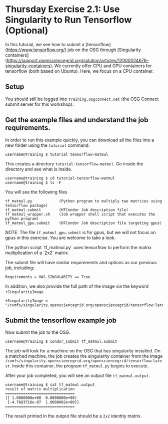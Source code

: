 <style type="text/css"> pre em { font-style: normal; background-color: yellow; } pre strong { font-style: normal; font-weight: bold; color: \#008; } </style>

Thursday Exercise 2.1: Use Singularity to Run Tensorflow (Optional)
============================================================

In this tutorial, we see how to submit a \[tensorflow\](<https://www.tensorflow.org/>) job on the OSG through \[Singularity containers\](<https://support.opensciencegrid.org/solution/articles/12000024676-singularity-containers>). We currently offer CPU and GPU containers for tensorflow (both based on Ubuntu). Here, we focus on a CPU container.

Setup
-----

You should still be logged into `training.osgconnect.net` (the OSG Connect submit server for this workshop).

Get the example files and understand the job requirements.
----------------------------------------------------------

In order to run this example quickly, you can download all the files into a new folder using the `tutorial` command: 

``` console
username@training $ tutorial tensorflow-matmul
```

This creates a directory `tutorial-tensorflow-matmul`. Go inside the directory and see what is inside.

``` console
username@training $ cd tutorial-tensorflow-matmul
username@training $ ls -F
```

You will see the following files

``` file
tf_matmul.py            (Python program to multiply two matrices using tensorflow package)
tf_matmul.submit        (HTCondor Job description file)
tf_matmul_wrapper.sh    (Job wrapper shell script that executes the python program)
tf_matmul_gpu.submit    (HTCondor Job description file targeting gpus)
```

NOTE: The file `tf_matmul_gpu.submit` is for gpus, but we will not focus on gpus in this exercise. You are welcome to take a look.

The python script \`tf\_matmul.py\` uses tensorflow to perform the matrix multiplication of a \`2x2\` matrix. 

The submit file will have similar requirements and options as our previous job, including: 

``` file
Requirements = HAS_SINGULARITY == True
```

In addition, we also provide the full path of the image via the keyword `+SingularityImage`.

``` file
+SingularityImage = "/cvmfs/singularity.opensciencegrid.org/opensciencegrid/tensorflow:latest"
```

Submit the tensorflow example job
---------------------------------

Now submit the job to the OSG.

``` console
username@training $ condor_submit tf_matmul.submit 
```

The job will look for a machine on the OSG that has singularity installed. On a matched machine, the job creates the singularity container from the image `/cvmfs/singularity.opensciencegrid.org/opensciencegrid/tensorflow:latest`. Inside this container, the program `tf_matmul.py` begins to execute. 

After your job completed, you will see an output file `tf_matmul.output`. 

``` console
username@training $ cat tf_matmul.output 
result of matrix multiplication
===============================
[[ 1.0000000e+00  0.0000000e+00]
 [-4.7683716e-07  1.0000002e+00]]
===============================

```
The result printed in the output file should be a `2x2` identity matrix.


